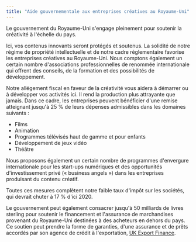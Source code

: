 ```yaml
---
title: "Aide gouvernementale aux entreprises créatives au Royaume-Uni"
---
```

Le gouvernement du Royaume-Uni s'engage pleinement pour soutenir la créativité à l'échelle du pays.

Ici, vos contenus innovants seront protégés et soutenus. La solidité de notre régime de propriété intellectuelle et de notre cadre réglementaire favorise les entreprises créatives au Royaume-Uni.  Nous comptons également un certain nombre d'associations professionnelles de renommée internationale qui offrent des conseils, de la formation et des possibilités de développement.

Notre allégement fiscal en faveur de la créativité vous aidera à démarrer ou à développer vos activités ici. Il rend la production plus attrayante que jamais. Dans ce cadre, les entreprises peuvent bénéficier d'une remise atteignant jusqu'à 25 % de leurs dépenses admissibles dans les domaines suivants :
- Films
- Animation
- Programmes télévisés haut de gamme et pour enfants
- Développement de jeux vidéo
- Théâtre 

Nous proposons également un certain nombre de programmes d'envergure internationale pour les start-ups numériques et des opportunités d'investissement privé (« business angels ») dans les entreprises produisant du contenu créatif.

Toutes ces mesures complètent notre faible taux d'impôt sur les sociétés, qui devrait chuter à 17 % d'ici 2020.

Le gouvernement peut également consacrer jusqu'à 50 milliards de livres sterling pour soutenir le financement et l'assurance de marchandises provenant du Royaume-Uni destinées à des acheteurs en dehors du pays. Ce soutien peut prendre la forme de garanties, d'une assurance et de prêts accordés par son agence de crédit à l'exportation, [UK Export Finance](https://www.gov.uk/guidance/inward-investment-access-to-the-uks-export-credit-agency).

